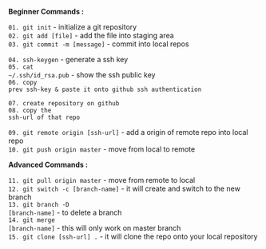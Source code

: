 **Beginner Commands :**

<code>01. git init</code> - initialize a git repository <br>
<code>02. git add [file]</code> - add the file into staging area <br>
<code>03. git commit -m [message]</code> - commit into local repos <br>

<code>04. ssh-keygen</code> - generate a ssh key <br>
<code>05. cat ~/.ssh/id_rsa.pub</code> - show the ssh public key <br>
<code>06. copy prev ssh-key & paste it onto github ssh authentication</code> <br>

<code>07. create repository on github</code> <br>
<code>08. copy the ssh-url of that repo</code> <br>

<code>09. git remote origin [ssh-url]</code> - add a origin of remote repo into local repo <br>
<code>10. git push origin master</code> - move from local to remote <br>

**Advanced Commands :**

<code>11. git pull origin master</code> - move from remote to local <br>
<code>12. git switch -c [branch-name]</code> - it will create and switch to the new branch <br>
<code>13. git branch -D [branch-name]</code> - to delete a branch <br>
<code>14. git merge [branch-name]</code> - this will only work on master branch <br>
<code>15. git clone [ssh-url] .</code> - it will clone the repo onto your local repository <br>
